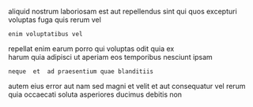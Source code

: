 <!--
title: User-friendly radical internet solution
author: Meaghan
date: 2014-07-20-2209
link: 2014-07-20-2209-user-friendly-radical-internet-solution
tags: [Regex,beards,ES6,IOS]
-->

aliquid nostrum laboriosam
est  aut repellendus sint  qui quos
excepturi voluptas fuga quis   rerum vel
 	enim voluptatibus vel
repellat enim   earum porro qui
  voluptas odit quia ex  
harum quia adipisci ut aperiam eos temporibus nesciunt ipsam
 	neque  et  ad praesentium quae blanditiis
 autem eius error aut nam
 sed magni et velit et aut
consequatur vel rerum quia occaecati soluta asperiores ducimus debitis non